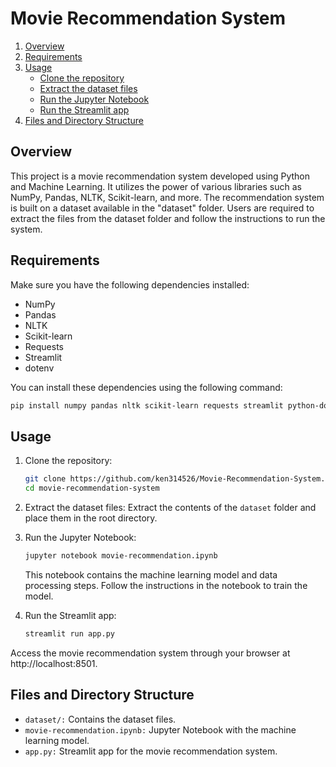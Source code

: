 # Movie Recommendation System

1. [Overview](#overview)
1. [Requirements](#requirements)
1. [Usage](#usage)
    - [Clone the repository](#usage)
    - [Extract the dataset files](#usage)
    - [Run the Jupyter Notebook](#usage)
    - [Run the Streamlit app](#usage)
1. [Files and Directory Structure](#files-and-directory-structure)

## Overview

This project is a movie recommendation system developed using Python and Machine Learning. It utilizes the power of various libraries such as NumPy, Pandas, NLTK, Scikit-learn, and more. The recommendation system is built on a dataset available in the "dataset" folder. Users are required to extract the files from the dataset folder and follow the instructions to run the system.

## Requirements
Make sure you have the following dependencies installed:

- NumPy
- Pandas
- NLTK
- Scikit-learn
- Requests
- Streamlit
- dotenv

You can install these dependencies using the following command:

```bash
pip install numpy pandas nltk scikit-learn requests streamlit python-dotenv
```

## Usage

1. Clone the repository:
    ```bash
    git clone https://github.com/ken314526/Movie-Recommendation-System.git
    cd movie-recommendation-system
    ```

1. Extract the dataset files:
    Extract the contents of the `dataset` folder and place them in the root directory.

1. Run the Jupyter Notebook:
    ```bash
    jupyter notebook movie-recommendation.ipynb
    ```
    This notebook contains the machine learning model and data processing steps. Follow the instructions in the notebook to train the model.

1. Run the Streamlit app:
    ```bash
    streamlit run app.py
    ```
Access the movie recommendation system through your browser at http://localhost:8501.

## Files and Directory Structure
- `dataset/:` Contains the dataset files.
- `movie-recommendation.ipynb:` Jupyter Notebook with the machine learning model.
- `app.py:` Streamlit app for the movie recommendation system.
